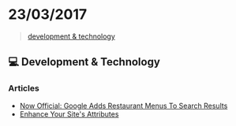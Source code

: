 # 23/03/2017

> [development & technology](#development--technology)


## :computer: Development & Technology

### Articles
- [Now Official: Google Adds Restaurant Menus To Search Results](http://searchengineland.com/now-official-google-adds-restaurant-menus-search-results-185708)
- [Enhance Your Site's Attributes](https://developers.google.com/search/docs/guides/enhance-site)